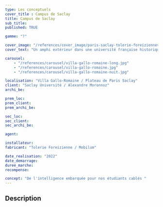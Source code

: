 ```yaml
---
type: Les conceptuels
cover_title : Campus de Saclay
title: Campus de Saclay
sub_title: 
published: TRUE

gamme: "?"

cover_image: "/references/cover_image/paris-saclay-tolerie-foreiziennev2.jpg"
cover_text: "Un amphi extérieur dans une université française historique"

carousel:
    - "/references/carousel/villa-gallo-romaine-long.jpg"
    - "/references/carousel/villa-gallo-romaine.jpg"
    - "/references/carousel/villa-gallo-romaine-nuit.jpg"

localisation: "Villa Gallo-Romaine / Plateau de Paris Saclay"
client: "Saclay Université / Alexandre Moronnoz"
archi_be:

prem_loc:
prem_client:
prem_archi_be:

sec_loc:
sec_client:
sec_archi_be:

agent:

installateur:
fabricant: "Tolerie Foreizienne / Mobilum"

date_realisation: "2022"
date_demarrage:
duree_marche:
recompense:

concept: "De l'intelligence embarquée pour nos étudiants cablés "
---
```


## Description


